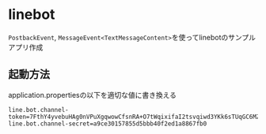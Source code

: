 # linebot

`PostbackEvent`, `MessageEvent<TextMessageContent>`を使ってlinebotのサンプルアプリ作成

## 起動方法

application.propertiesの以下を適切な値に書き換える

```
line.bot.channel-token=7FthY4yvebuHAg0nVPuXgqwowCfsnRA+O7tWqixifaI2tsvqiwd3YKk6sTUqGC6MZxVnHjKSaVr8xtsUyFrIDcho0Ky59DjrmHGPsVx4K44HmoVKJk6hL9RGnEcWhk1WYs5vBW59ihv2y/Fbeq97QAdB04t89/1O/w1cDnyilFU=
line.bot.channel-secret=a9ce30157855d5bbb40f2ed1a8867fb0
```
